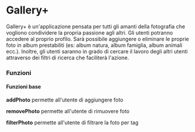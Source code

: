 # Gallery+

Gallery+ è un'applicazione pensata per tutti gli amanti della fotografia che vogliono condividere la propria passione agli altri.
Gli utenti potranno accedere al proprio profilo.
Sarà possibile aggiungere o eliminare le proprie foto in album prestabiliti (es: album natura, album famiglia, album animali ecc.). Inoltre, gli utenti saranno in grado di cercare il lavoro degli altri utenti attraverso dei filtri di ricerca che faciliterà l'azione.

### Funzioni

#### Funzioni base

**addPhoto** permette all'utente di aggiungere foto

**removePhoto** permette all'utente di rimuovere foto

**filterPhoto** permette all'utente di filtrare la foto per tag
